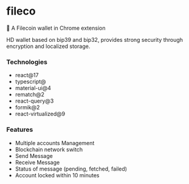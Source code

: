 # fileco
:money_with_wings: A Filecoin wallet in Chrome extension

HD wallet based on bip39 and bip32, provides strong security through encryption and localized storage.

### Technologies
- react@17
- typescript@
- material-ui@4
- rematch@2
- react-query@3
- formik@2
- react-virtualized@9

### Features
- Multiple accounts Management
- Blockchain network switch
- Send Message
- Receive Message
- Status of message (pending, fetched, failed)
- Account locked within 10 minutes
